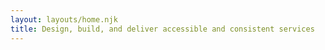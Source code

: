 ```yaml
---
layout: layouts/home.njk
title: Design, build, and deliver accessible and consistent services
---
```



